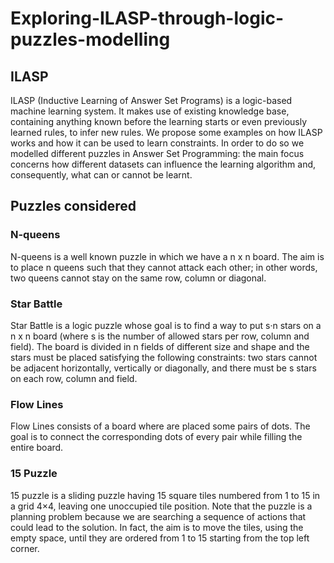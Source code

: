 # Exploring-ILASP-through-logic-puzzles-modelling
## ILASP
ILASP (Inductive Learning of Answer Set Programs) is a logic-based machine learning system. It makes
use of existing knowledge base, containing anything known before the learning starts or even previously
learned rules, to infer new rules. We propose some examples on how ILASP works and how it can be used to
learn constraints. In order to do so we modelled different puzzles in Answer Set Programming: the main
focus concerns how different datasets can influence the learning algorithm and, consequently, what can
or cannot be learnt.

## Puzzles considered
### N-queens
N-queens is a well known puzzle in which we have a n x n board. The aim is to place n queens
such that they cannot attack each other; in other words, two queens cannot stay on the same
row, column or diagonal.

### Star Battle
Star Battle is a logic puzzle whose goal is to find a way to
put s·n stars on a n x n board (where s is the number
of allowed stars per row, column and field). The board
is divided in n fields of different size and shape and the
stars must be placed satisfying the following constraints:
two stars cannot be adjacent horizontally, vertically
or diagonally, and there must be s stars on each row,
column and field.

### Flow Lines
Flow Lines consists of a board where are placed some
pairs of dots. The goal is to connect the corresponding dots of every pair while filling the entire board.

### 15 Puzzle
15 puzzle is a sliding puzzle having 15 square tiles numbered from 1 to 15 in a
grid 4×4, leaving one unoccupied tile position. Note that
the puzzle is a planning problem because we are searching
a sequence of actions that could lead to the solution. In
fact, the aim is to move the tiles, using the empty space,
until they are ordered from 1 to 15 starting from the top
left corner. 

